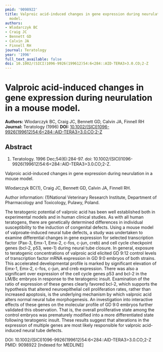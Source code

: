 ```yaml
---
pmid: '9098922'
title: Valproic acid-induced changes in gene expression during neurulation in a mouse
  model.
authors:
- Wlodarczyk BC
- Craig JC
- Bennett GD
- Calvin JA
- Finnell RH
journal: Teratology
year: '1996'
full_text_available: false
doi: 10.1002/(SICI)1096-9926(199612)54:6<284::AID-TERA3>3.0.CO;2-Z
---
```


# Valproic acid-induced changes in gene expression during neurulation in a mouse model.
**Authors:** Wlodarczyk BC, Craig JC, Bennett GD, Calvin JA, Finnell RH
**Journal:** Teratology (1996)
**DOI:** [10.1002/(SICI)1096-9926(199612)54:6<284::AID-TERA3>3.0.CO;2-Z](https://doi.org/10.1002/(SICI)1096-9926(199612)54:6<284::AID-TERA3>3.0.CO;2-Z)

## Abstract

1. Teratology. 1996 Dec;54(6):284-97. doi: 
10.1002/(SICI)1096-9926(199612)54:6<284::AID-TERA3>3.0.CO;2-Z.

Valproic acid-induced changes in gene expression during neurulation in a mouse 
model.

Wlodarczyk BC(1), Craig JC, Bennett GD, Calvin JA, Finnell RH.

Author information:
(1)National Veterinary Research Institute, Department of Pharmacology and 
Toxicology, Pulawy, Poland.

The teratogenic potential of valproic acid has been well established both in 
experimental models and in human clinical studies. As with all human teratogens, 
there are genetically determined differences in individual susceptibility to the 
induction of congenital defects. Using a mouse model of valproate-induced neural 
tube defects, a study was undertaken to examine differential changes in gene 
expression for selected transcription factor (Pax-3, Emx-1, Emx-2, c-fos, c-jun, 
creb) and cell cycle checkpoint genes (bcl-2, p53, wee-1) during neural tube 
closure. In general, exposure to teratogenic concentrations of valproic acid 
elicited GD 9:12 control levels of transcription factor mRNA expression in GD 
9:0 embryos of both strains. This accelerated developmental profile is marked by 
significant elevation of Emx-1, Emx-2, c-fos, c-jun, and creb expression. There 
was also a significant over expression of the cell cycle genes p53 and bcl-2 in 
the LM/Bc embryos in response to the teratogenic insult. Examination of the 
ratio of expression of these genes clearly favored bcl-2, which supports the 
hypothesis that altered neuroepithelial cell proliferation rates, rather than 
increased apoptosis, is the underlying mechanism by which valproic acid alters 
normal neural tube morphogenesis. An investigation into interactive effects of 
these genes on the molecular profile of GD 9:0 embryos further validated this 
observation. That is, the overall proliferative state among the control embryos 
was prematurely modified into a more differentiated state following teratogenic 
insult. These results suggest that alterations in the expression of multiple 
genes are most likely responsible for valproic acid-induced neural tube defects.

DOI: 10.1002/(SICI)1096-9926(199612)54:6<284::AID-TERA3>3.0.CO;2-Z
PMID: 9098922 [Indexed for MEDLINE]
